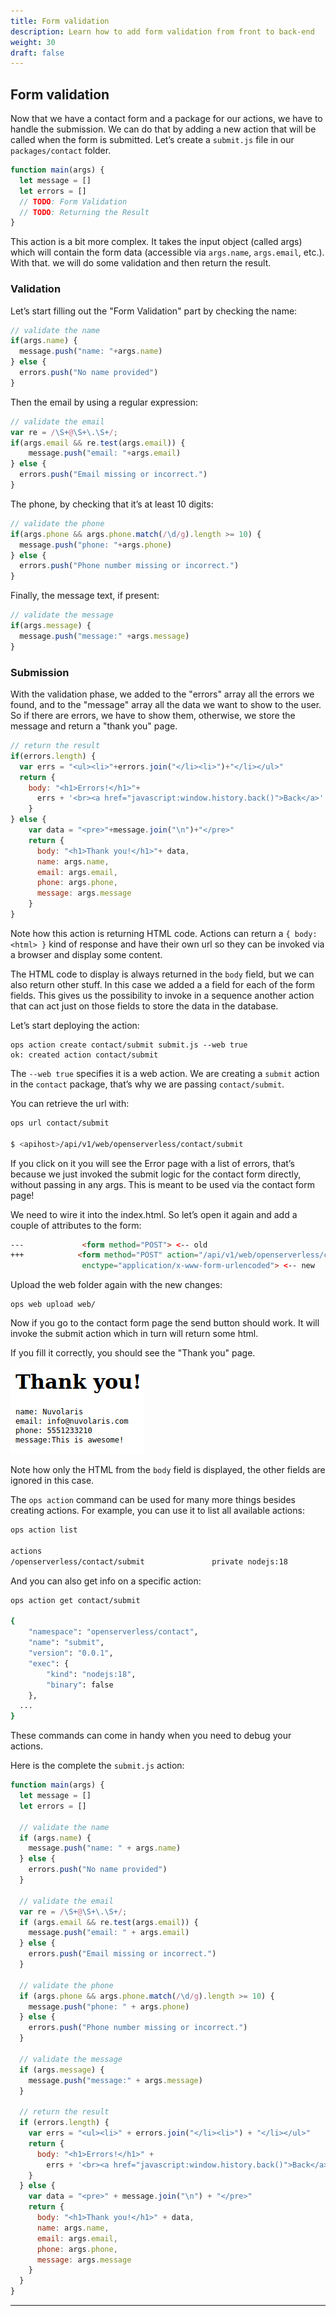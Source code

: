 ```yaml
---
title: Form validation
description: Learn how to add form validation from front to back-end
weight: 30
draft: false
---
```

## Form validation

Now that we have a contact form and a package for our actions, we have
to handle the submission. We can do that by adding a new action that
will be called when the form is submitted. Let’s create a `submit.js`
file in our `packages/contact` folder.

```javascript
function main(args) {
  let message = []
  let errors = []
  // TODO: Form Validation
  // TODO: Returning the Result
}
```

This action is a bit more complex. It takes the input object (called
args) which will contain the form data (accessible via `args.name`,
`args.email`, etc.). With that. we will do some validation and then
return the result.

### Validation

Let’s start filling out the "Form Validation" part by checking the name:

```javascript
// validate the name
if(args.name) {
  message.push("name: "+args.name)
} else {
  errors.push("No name provided")
}
```

Then the email by using a regular expression:

```javascript
// validate the email
var re = /\S+@\S+\.\S+/;
if(args.email && re.test(args.email)) {
    message.push("email: "+args.email)
} else {
  errors.push("Email missing or incorrect.")
}
```

The phone, by checking that it’s at least 10 digits:

```javascript
// validate the phone
if(args.phone && args.phone.match(/\d/g).length >= 10) {
  message.push("phone: "+args.phone)
} else {
  errors.push("Phone number missing or incorrect.")
}
```

Finally, the message text, if present:

```javascript
// validate the message
if(args.message) {
  message.push("message:" +args.message)
}
```

### Submission

With the validation phase, we added to the "errors" array all the errors
we found, and to the "message" array all the data we want to show to the
user. So if there are errors, we have to show them, otherwise, we store
the message and return a "thank you" page.

```javascript
// return the result
if(errors.length) {
  var errs = "<ul><li>"+errors.join("</li><li>")+"</li></ul>"
  return {
    body: "<h1>Errors!</h1>"+
      errs + '<br><a href="javascript:window.history.back()">Back</a>'
    }
} else {
    var data = "<pre>"+message.join("\n")+"</pre>"
    return {
      body: "<h1>Thank you!</h1>"+ data,
      name: args.name,
      email: args.email,
      phone: args.phone,
      message: args.message
    }
}
```

Note how this action is returning HTML code. Actions can return a
`{ body: <html> }` kind of response and have their own url so they can
be invoked via a browser and display some content.

The HTML code to display is always returned in the `body` field, but we
can also return other stuff. In this case we added a a field for each of
the form fields. This gives us the possibility to invoke in a sequence
another action that can act just on those fields to store the data in
the database.

Let’s start deploying the action:

    ops action create contact/submit submit.js --web true
    ok: created action contact/submit

The `--web true` specifies it is a web action. We are creating a
`submit` action in the `contact` package, that’s why we are passing
`contact/submit`.

You can retrieve the url with:

```bash
ops url contact/submit

$ <apihost>/api/v1/web/openserverless/contact/submit
```

If you click on it you will see the Error page with a list of errors,
that’s because we just invoked the submit logic for the contact form
directly, without passing in any args. This is meant to be used via the
contact form page!

We need to wire it into the index.html. So let’s open it again and add a
couple of attributes to the form:

```html
---             <form method="POST"> <-- old
+++            <form method="POST" action="/api/v1/web/openserverless/contact/submit"
                enctype="application/x-www-form-urlencoded"> <-- new
```

Upload the web folder again with the new changes:

    ops web upload web/

Now if you go to the contact form page the send button should work. It
will invoke the submit action which in turn will return some html.

If you fill it correctly, you should see the "Thank you" page.

![Submit Result](/docs/tutorial/images/submit.png)

Note how only the HTML from the `body` field is displayed, the other
fields are ignored in this case.

The `ops action` command can be used for many more things besides
creating actions. For example, you can use it to list all available
actions:

```bash
ops action list

actions
/openserverless/contact/submit               private nodejs:18
```

And you can also get info on a specific action:

```bash
ops action get contact/submit

{
    "namespace": "openserverless/contact",
    "name": "submit",
    "version": "0.0.1",
    "exec": {
        "kind": "nodejs:18",
        "binary": false
    },
  ...
}
```

These commands can come in handy when you need to debug your actions.

Here is the complete the `submit.js` action:

```javascript
function main(args) {
  let message = []
  let errors = []

  // validate the name
  if (args.name) {
    message.push("name: " + args.name)
  } else {
    errors.push("No name provided")
  }

  // validate the email
  var re = /\S+@\S+\.\S+/;
  if (args.email && re.test(args.email)) {
    message.push("email: " + args.email)
  } else {
    errors.push("Email missing or incorrect.")
  }

  // validate the phone
  if (args.phone && args.phone.match(/\d/g).length >= 10) {
    message.push("phone: " + args.phone)
  } else {
    errors.push("Phone number missing or incorrect.")
  }

  // validate the message
  if (args.message) {
    message.push("message:" + args.message)
  }

  // return the result
  if (errors.length) {
    var errs = "<ul><li>" + errors.join("</li><li>") + "</li></ul>"
    return {
      body: "<h1>Errors!</h1>" +
        errs + '<br><a href="javascript:window.history.back()">Back</a>'
    }
  } else {
    var data = "<pre>" + message.join("\n") + "</pre>"
    return {
      body: "<h1>Thank you!</h1>" + data,
      name: args.name,
      email: args.email,
      phone: args.phone,
      message: args.message
    }
  }
}
```

---
